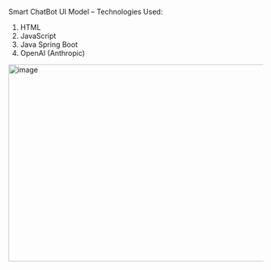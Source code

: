 Smart ChatBot UI Model – Technologies Used:

1. HTML
2. JavaScript
3. Java Spring Boot
4. OpenAI (Anthropic)
<img width="812" height="390" alt="image" src="https://github.com/user-attachments/assets/2c3fc8b5-df40-4e44-aade-f742bc30e033" />
